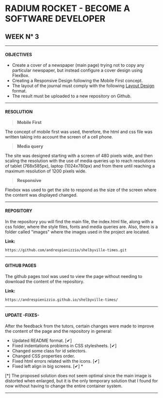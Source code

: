 # RADIUM ROCKET - BECOME A SOFTWARE DEVELOPER

## WEEK N° 3

---
#### OBJECTIVES

* Create a cover of a newspaper (main page) trying not to copy any particular newspaper, but instead configure a cover design using FlexBox.
* Creating a Responsive Design following the Mobile First concept.
* The layout of the journal must comply with the following [Layout Design][df1] format. 
* The result must be uploaded to a new repository on Github.

---
#### RESOLUTION

> **Mobile First**

The concept of mobile first was used, therefore, the html and css file was written taking into account the screen of a cell phone.

> **Media query**

The site was designed starting with a screen of 480 pixels wide, and then scaling the resolution with the use of media queries up to reach resolutions of tablet (768x585px), laptop (1024x780px) and from there until reaching a maximum resolution of 1200 pixels wide.

> **Responsive**

Flexbox was used to get the site to respond as the size of the screen where the content was displayed changed.

---
#### REPOSITORY 

In the repository you will find the main file, the index.html file, along with a css folder, where the style files, fonts and media queries are. Also, there is a folder called "images" where the images used in the project are located.

**Link:**
```sh
https://github.com/andrespienizzio/shelbyville-times.git
```
---

#### GITHUB PAGES 

The github pages tool was used to view the page without needing to download the content of the repository.

**Link:**
```sh
https://andrespienizzio.github.io/shelbyville-times/
```
---

#### UPDATE -FIXES-
After the feedback from the tutors, certain changes were made to improve the content of the page and the repository in general:

* Updated README format. [✔]
* Fixed indentations problems in CSS stylesheets. [✔]
* Changed some class for id selectors. 
* Changed CSS properties order. 
* Fixed html errors related with the icons. [✔]
* Fixed left align in big screens. [✔] * 

[*] The proposed solution does not seem optimal since the main image is distorted when enlarged, but it is the only temporary 
solution that I found for now without having to change the entire container system.

---

[df1]: <https://www.w3schools.com/css/css_website_layout.asp>